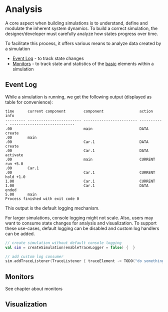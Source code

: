 # Analysis

A core aspect when building simulations is to understand, define and modulate the inherent system dynamics. To build a correct simulation, the designer/developer must carefully analyze how states progress over time.

To facilitate this process, it offers various means to analyze data created by a simulation

* [Event Log](#event-log) - to track state changes
* [Monitors](monitors.md) - to track state and statistics of the [basic](basics.md) elements within a simulation


## Event Log

While a simulation is running, we get the following output (displayed as table for convenience):

```
time      current component        component                action      info                          
--------- ------------------------ ------------------------ ----------- -----------------------------
.00                                main                     DATA        create
.00       main
.00                                Car.1                    DATA        create
.00                                Car.1                    DATA        activate
.00                                main                     CURRENT     run +5.0
.00       Car.1
.00                                Car.1                    CURRENT     hold +1.0
1.00                               Car.1                    CURRENT
1.00                               Car.1                    DATA        ended
5.00      main
Process finished with exit code 0
```

This output is the default logging mechanism.

For larger simulations, console logging might not scale. Also, users may want to consume state changes for analysis and visualization. To support these use-cases, default logging can be disabled and custom log handlers can be added.

```kotlin
// create simulation without default console logging
val sim = createSimulation(enableTraceLogger = false) {  }

// add custom log consumer
sim.addTraceListener(TraceListener { traceElement -> TODO("do something with")  })
```


## Monitors

See chapter about monitors

## Visualization



